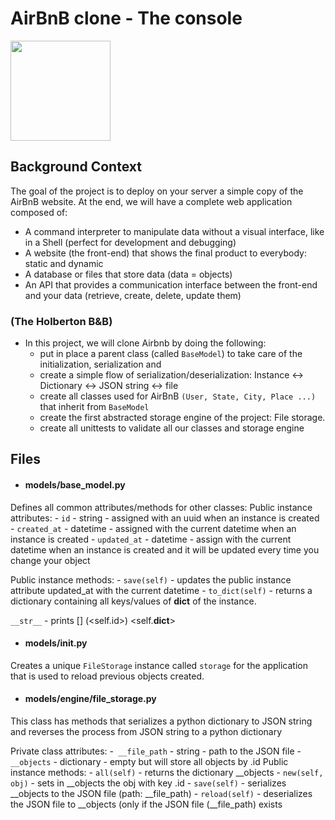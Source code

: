 # AirBnB clone - The console
<img src="https://www.tabbykatz.com/hbnb.png" width="160" height=auto />

## Background Context
The goal of the project is to deploy on your server a simple copy of the AirBnB website.
At the end, we will have a complete web application composed of:
- A command interpreter to manipulate data without a visual interface, like in a Shell (perfect for development and debugging)
- A website (the front-end) that shows the final product to everybody: static and dynamic
- A database or files that store data (data = objects)
- An API that provides a communication interface between the front-end and your data (retrieve, create, delete, update them)

### (The Holberton B&B)
- In this project, we will clone Airbnb by doing the following:
  - put in place a parent class (called `BaseModel`) to take care of the initialization, serialization and
  - create a simple flow of serialization/deserialization: Instance <-> Dictionary <-> JSON 	string <-> file
  - create all classes used for AirBnB `(User, State, City, Place ...)` that inherit from `BaseModel`
  - create the first abstracted storage engine of the project: File storage.
  - create all unittests to validate all our classes and storage engine

## Files 
- #### models/base_model.py
Defines all common attributes/methods for other classes:</b>
Public instance attributes:
       - `id` - string - assigned with an uuid when an instance is created
       - `created_at` - datetime - assigned with the current datetime when an instance is created
       - `updated_at` - datetime - assign with the current datetime when an instance is created and it will be updated every time you change your object

Public instance methods:
       - `save(self)` - updates the public instance attribute updated_at with the current datetime
       - `to_dict(self)` -  returns a dictionary containing all keys/values of __dict__ of the instance.

`__str__` - prints [<class name>] (<self.id>) <self.__dict__>

- #### models/__init__.py
Creates a unique `FileStorage` instance called `storage` for the application that
is used to reload previous objects created.

- #### models/engine/file_storage.py
This class has methods that serializes a python dictionary to  JSON string and reverses the process from JSON string to a python dictionary

Private class attributes:
	-` __file_path` - string - path to the JSON file
	- `__objects` - dictionary - empty but will store all objects by <class name>.id
Public instance methods:
       - `all(self)` - returns the dictionary __objects
       - `new(self, obj)` - sets in __objects the obj with key <obj class name>.id
       - `save(self)` - serializes __objects to the JSON file (path: __file_path)
       - `reload(self)` - deserializes the JSON file to __objects (only if the JSON file (__file_path) exists
